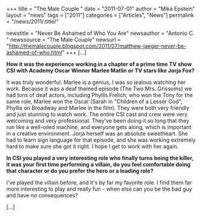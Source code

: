 +++
title = "The Male Couple "
date = "2011-07-01"
author = "Mika Epstein"
layout = "news"
tags = ["2011"]
categories = ["Articles", "News"]
permalink = "/news/2011/:title/"

newstitle = "Never Be Ashamed of Who You Are"
newsauthor = "Antonio C. "
newssource = "The Male Couple"
newsurl = "http://themalecouple.blogspot.com/2011/07/matthew-jaeger-never-be-ashamed-of-who.html"
+++
 [...]

**How it was the experience working in a chapter of a prime time TV show CSI with Academy Oscar Winner Marlee Matlin or TV stars like Jorja Fox?**  
  
It was truly wonderful. Marlee is a genius, I was so jealous watching her work. Because it was a deaf themed episode (The Two Mrs. Grissoms) we had tons of deaf actors, including Phyllis Frelich, who won the Tony for the same role, Marlee won the Oscar (Sarah in "Children of a Lesser God", Phyllis on Broadway and Marlee in the film). They were both very friendly and just stunning to watch work. The entire CSI cast and crew were very welcoming and very professional. They've been doing it so long that they run like a well-oiled machine, and everyone gets along, which is important in a creative environment. Jorja herself was an absolute sweetheart. She had to learn sign language for that episode, and she was working extremely hard to make sure she got it right. I hope I get to work with her again. 

**In CSI you played a very interesting role who finally turns being the killer, it was your first time performing a villain, do you feel comfortable doing that character or do you prefer the hero or a leading role?**  
  
I've played the villain before, and it's by far my favorite role. I find them far more interesting to play and really fun - when else can you be the bad guy and have no consequences?

[...]

